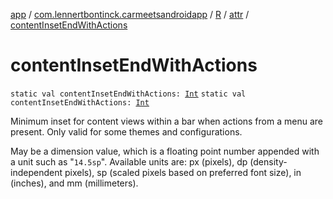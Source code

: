 [app](../../../index.md) / [com.lennertbontinck.carmeetsandroidapp](../../index.md) / [R](../index.md) / [attr](index.md) / [contentInsetEndWithActions](./content-inset-end-with-actions.md)

# contentInsetEndWithActions

`static val contentInsetEndWithActions: `[`Int`](https://kotlinlang.org/api/latest/jvm/stdlib/kotlin/-int/index.html)
`static val contentInsetEndWithActions: `[`Int`](https://kotlinlang.org/api/latest/jvm/stdlib/kotlin/-int/index.html)

Minimum inset for content views within a bar when actions from a menu are present. Only valid for some themes and configurations.

May be a dimension value, which is a floating point number appended with a unit such as "`14.5sp`". Available units are: px (pixels), dp (density-independent pixels), sp (scaled pixels based on preferred font size), in (inches), and mm (millimeters).

